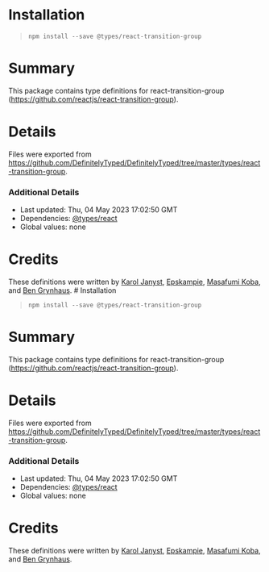 # Installation
> `npm install --save @types/react-transition-group`

# Summary
This package contains type definitions for react-transition-group (https://github.com/reactjs/react-transition-group).

# Details
Files were exported from https://github.com/DefinitelyTyped/DefinitelyTyped/tree/master/types/react-transition-group.

### Additional Details
 * Last updated: Thu, 04 May 2023 17:02:50 GMT
 * Dependencies: [@types/react](https://npmjs.com/package/@types/react)
 * Global values: none

# Credits
These definitions were written by [Karol Janyst](https://github.com/LKay), [Epskampie](https://github.com/Epskampie), [Masafumi Koba](https://github.com/ybiquitous), and [Ben Grynhaus](https://github.com/bengry).
                                                                                                                                                                                                                                                                                                                                                                                                                                                                                                                                                                                                      # Installation
> `npm install --save @types/react-transition-group`

# Summary
This package contains type definitions for react-transition-group (https://github.com/reactjs/react-transition-group).

# Details
Files were exported from https://github.com/DefinitelyTyped/DefinitelyTyped/tree/master/types/react-transition-group.

### Additional Details
 * Last updated: Thu, 04 May 2023 17:02:50 GMT
 * Dependencies: [@types/react](https://npmjs.com/package/@types/react)
 * Global values: none

# Credits
These definitions were written by [Karol Janyst](https://github.com/LKay), [Epskampie](https://github.com/Epskampie), [Masafumi Koba](https://github.com/ybiquitous), and [Ben Grynhaus](https://github.com/bengry).
